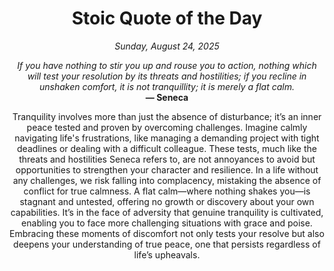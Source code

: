<h1 align="center">Stoic Quote of the Day</h1>
<p align="center"><em><!--START_SECTION:current-date-->
Sunday, August 24, 2025
<!--END_SECTION:current-date--></em></p>
<p align="center">
    <em><!--START_SECTION:quote-text-->
If you have nothing to stir you up and rouse you to action, nothing which will test your resolution by its threats and hostilities; if you recline in unshaken comfort, it is not tranquillity; it is merely a flat calm.
<!--END_SECTION:quote-text--></em><br>
    <strong>— <!--START_SECTION:quote-author-->
Seneca
<!--END_SECTION:quote-author--></strong>
</p>

<p align="center" style="max-width:600px;margin:0 auto;">
<!--START_SECTION:quote-interpretation-->
Tranquility involves more than just the absence of disturbance; it’s an inner peace tested and proven by overcoming challenges. Imagine calmly navigating life's frustrations, like managing a demanding project with tight deadlines or dealing with a difficult colleague. These tests, much like the threats and hostilities Seneca refers to, are not annoyances to avoid but opportunities to strengthen your character and resilience. In a life without any challenges, we risk falling into complacency, mistaking the absence of conflict for true calmness. A flat calm—where nothing shakes you—is stagnant and untested, offering no growth or discovery about your own capabilities. It’s in the face of adversity that genuine tranquility is cultivated, enabling you to face more challenging situations with grace and poise. Embracing these moments of discomfort not only tests your resolve but also deepens your understanding of true peace, one that persists regardless of life’s upheavals.
<!--END_SECTION:quote-interpretation-->
</p>
